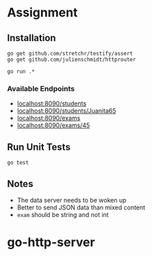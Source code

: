 # Assignment

## Installation

```
go get github.com/stretchr/testify/assert
go get github.com/julienschmidt/httprouter

go run .*
```

### Available Endpoints

- [localhost:8090/students](localhost:8090/students)
- [localhost:8090/students/Juanita65](localhost:8090/students/Juanita65)
- [localhost:8090/exams](localhost:8090/exams)
- [localhost:8090/exams/45](localhost:8090/exams/45)

## Run Unit Tests

```
go test
```

## Notes

- The data server needs to be woken up
- Better to send JSON data than mixed content
- `exam` should be string and not int
# go-http-server
